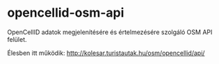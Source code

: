 opencellid-osm-api
==================

OpenCellID adatok megjelenítésére és értelmezésére szolgáló OSM API felület.

Élesben itt működik:
http://kolesar.turistautak.hu/osm/opencellid/api/
